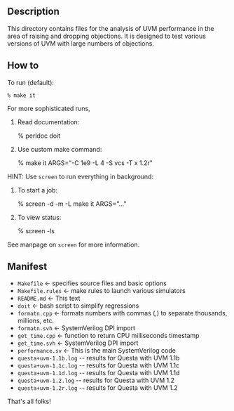 Description
-----------

This directory contains files for the analysis
of UVM performance in the area of raising and dropping
objections. It is designed to test various versions
of UVM with large numbers of objections.

How to
------

To run (default):

    % make it

For more sophisticated runs,

1. Read documentation:

    % perldoc doit

2. Use custom make command:

    % make it ARGS="-C 1e9 -L 4 -S vcs -T x 1.2r"

HINT: Use `screen` to run everything in background:

1. To start a job:

    % screen -d -m -L make it ARGS="..."

2. To view status:

    % screen -ls

See manpage on `screen` for more information.

Manifest
--------

- `Makefile` <- specifies source files and basic options
- `Makefile.rules` <- make rules to launch various simulators
- `README.md` <- This text
- `doit` <- bash script to simplify regressions
- `formatn.cpp` <- formats numbers with commas (,) to separate thousands, millions, etc.
- `formatn.svh` <- SystemVerilog DPI import
- `get_time.cpp` <- function to return CPU milliseconds timestamp
- `get_time.svh` <- SystemVerilog DPI import
- `performance.sv` <- This is the main SystemVerilog code
- `questa+uvm-1.1b.log` -- results for Questa with UVM 1.1b
- `questa+uvm-1.1c.log` -- results for Questa with UVM 1.1c
- `questa+uvm-1.1d.log` -- results for Questa with UVM 1.1d
- `questa+uvm-1.2.log`  -- results for Questa with UVM 1.2
- `questa+uvm-1.2r.log` -- results for Questa with UVM 1.2

That's all folks!
